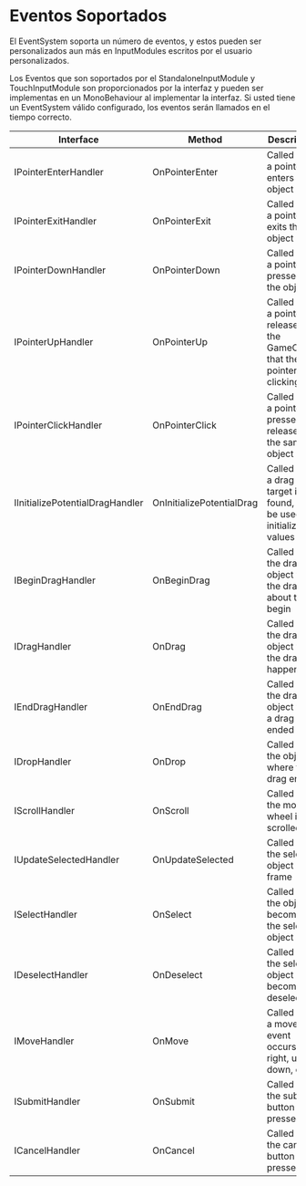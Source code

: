 
# Eventos Soportados

El EventSystem soporta un número de eventos, y estos pueden ser personalizados aun más en InputModules escritos por el usuario personalizados.

Los Eventos que son soportados por el StandaloneInputModule y TouchInputModule son proporcionados por la interfaz y pueden ser implementas en un MonoBehaviour al implementar la interfaz. Si usted tiene un EventSystem válido configurado, los eventos serán llamados en el tiempo correcto.

| Interface                      | Method                  | Description                                       |
|---------------------------------|-------------------------|---------------------------------------------------|
| IPointerEnterHandler            | OnPointerEnter          | Called when a pointer enters the object           |
| IPointerExitHandler             | OnPointerExit           | Called when a pointer exits the object            |
| IPointerDownHandler             | OnPointerDown           | Called when a pointer is pressed on the object    |
| IPointerUpHandler               | OnPointerUp             | Called when a pointer is released on the GameObject that the pointer is clicking |
| IPointerClickHandler            | OnPointerClick          | Called when a pointer is pressed and released on the same object |
| IInitializePotentialDragHandler | OnInitializePotentialDrag | Called when a drag target is found, can be used to initialize values |
| IBeginDragHandler               | OnBeginDrag             | Called on the drag object when the drag is about to begin |
| IDragHandler                    | OnDrag                  | Called on the drag object when the drag is happening |
| IEndDragHandler                 | OnEndDrag               | Called on the drag object when a drag has ended    |
| IDropHandler                    | OnDrop                  | Called on the object where the drag ends          |
| IScrollHandler                  | OnScroll                | Called when the mouse wheel is scrolled           |
| IUpdateSelectedHandler          | OnUpdateSelected        | Called on the selected object every frame         |
| ISelectHandler                  | OnSelect                | Called when the object becomes the selected object |
| IDeselectHandler                | OnDeselect              | Called when the selected object becomes deselected |
| IMoveHandler                    | OnMove                  | Called when a move event occurs (left, right, up, down, etc.) |
| ISubmitHandler                  | OnSubmit                | Called when the submit button is pressed          |
| ICancelHandler                  | OnCancel                | Called when the cancel button is pressed          |
